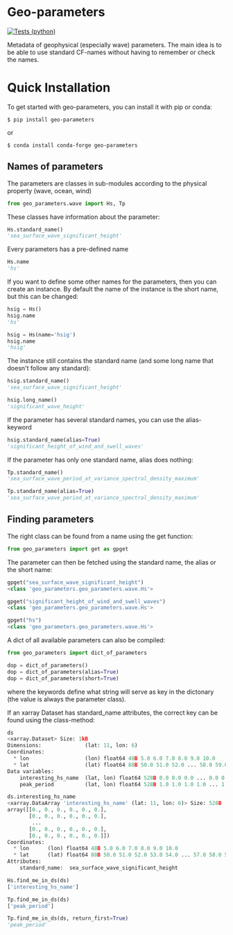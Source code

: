 # Geo-parameters
[![Tests (python)](https://github.com/bjorkqvi/geo-parameters/actions/workflows/tests.yml/badge.svg)](https://github.com/bjorkqvi/geo-parameters/actions/workflows/tests.yml)

Metadata of geophysical (especially wave) parameters. The main idea is to be able to use standard CF-names without having to remember or check the names.

# Quick Installation

To get started with geo-parameters, you can install it with pip or conda:

```shell
$ pip install geo-parameters
```

or

```shell
$ conda install conda-forge geo-parameters
```

## Names of parameters

The parameters are classes in sub-modules according to the physical property (wave, ocean, wind)

```python
from geo_parameters.wave import Hs, Tp
```

These classes have information about the parameter:

```python
Hs.standard_name()
'sea_surface_wave_significant_height'
```
Every parameters has a pre-defined name

```python
Hs.name
'hs'
```
If you want to define some other names for the parameters, then you can create an instance. By default the name of the instance is the short name, but this can be changed:

```python
hsig = Hs()
hsig.name
'hs'

hsig = Hs(name='hsig')
hsig.name
'hsig'
```


The instance still contains the standard name (and some long name that doesn't follow any standard):

```python
hsig.standard_name() 
'sea_surface_wave_significant_height'

hsig.long_name() 
'significant_wave_height'
```

If the parameter has several standard names, you can use the alias-keyword

```python
hsig.standard_name(alias=True) 
'significant_height_of_wind_and_swell_waves'
```

If the parameter has only one standard name, alias does nothing:

```python
Tp.standard_name()
'sea_surface_wave_period_at_variance_spectral_density_maximum'

Tp.standard_name(alias=True)
'sea_surface_wave_period_at_variance_spectral_density_maximum'
```

## Finding parameters

The right class can be found from a name using the get function:

```python
from geo_parameters import get as gpget
```

The parameter can then be fetched using the standard name, the alias or the short name:

```python
gpget("sea_surface_wave_significant_height")
<class 'geo_parameters.geo_parameters.wave.Hs'>

gpget("significant_height_of_wind_and_swell_waves")
<class 'geo_parameters.geo_parameters.wave.Hs'>

gpget("hs")
<class 'geo_parameters.geo_parameters.wave.Hs'>
```

A dict of all available parameters can also be compiled:

```python
from geo_parameters import dict_of_parameters
```

```python
dop = dict_of_parameters()
dop = dict_of_parameters(alias=True)
dop = dict_of_parameters(short=True)
```

where the keywords define what string will serve as key in the dictonary (the value is always the parameter class).

If an xarray Dataset has standard_name attributes, the correct key can be found using the class-method:

```python
ds
<xarray.Dataset> Size: 1kB
Dimensions:              (lat: 11, lon: 6)
Coordinates:
  * lon                  (lon) float64 48B 5.0 6.0 7.0 8.0 9.0 10.0
  * lat                  (lat) float64 88B 50.0 51.0 52.0 ... 58.0 59.0 60.0
Data variables:
    interesting_hs_name  (lat, lon) float64 528B 0.0 0.0 0.0 ... 0.0 0.0 0.0
    peak_period          (lat, lon) float64 528B 1.0 1.0 1.0 1.0 ... 1.0 1.0 1.0
```
```python
ds.interesting_hs_name
<xarray.DataArray 'interesting_hs_name' (lat: 11, lon: 6)> Size: 528B
array([[0., 0., 0., 0., 0., 0.],
       [0., 0., 0., 0., 0., 0.],
        ...
       [0., 0., 0., 0., 0., 0.],
       [0., 0., 0., 0., 0., 0.]])
Coordinates:
  * lon      (lon) float64 48B 5.0 6.0 7.0 8.0 9.0 10.0
  * lat      (lat) float64 88B 50.0 51.0 52.0 53.0 54.0 ... 57.0 58.0 59.0 60.0
Attributes:
    standard_name:  sea_surface_wave_significant_height
```

```python
Hs.find_me_in_ds(ds)
['interesting_hs_name']

Tp.find_me_in_ds(ds)
['peak_period']

Tp.find_me_in_ds(ds, return_first=True)
'peak_period'

```

